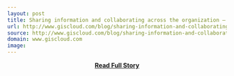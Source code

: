 ```yaml
---
layout: post
title: Sharing information and collaborating across the organization – introduction
url: http://www.giscloud.com/blog/sharing-information-and-collaborating-across-the-organization-introduction/
source: http://www.giscloud.com/blog/sharing-information-and-collaborating-across-the-organization-introduction/
domain: www.giscloud.com
image: 
---
```


<p></p>
<center><p><a href="http://www.giscloud.com/blog/sharing-information-and-collaborating-across-the-organization-introduction/" style='padding:25px; font-sze:18px; font-weight: bold;'>Read Full Story</a></p></center>
